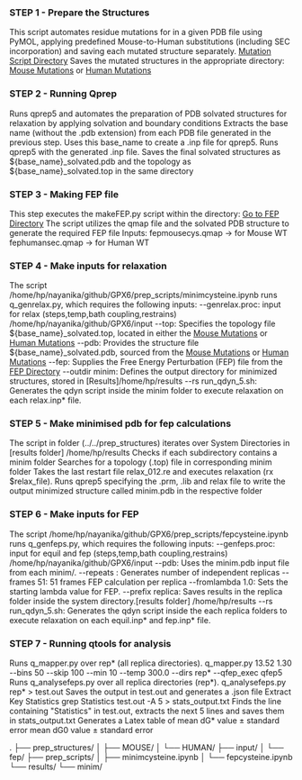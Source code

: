 ### STEP 1 - Prepare the Structures
This script automates residue mutations for in a given PDB file using PyMOL, applying predefined Mouse-to-Human substitutions (including SEC incorporation) and saving each mutated structure separately. [Mutation Script Directory](../../prep_structures)
Saves the mutated structures in the appropriate directory:  
[Mouse Mutations](../../prep_structures/MOUSE/) or [Human Mutations](../../prep_structures/HUMAN/)

### STEP 2 - Running Qprep
Runs qprep5 and automates the preparation of PDB solvated structures for relaxation by applying solvation and boundary conditions 
Extracts the base name (without the .pdb extension) from each PDB file generated in the previous step.
Uses this base_name to create a .inp file for qprep5.
Runs qprep5 with the generated .inp file.
Saves the final solvated structures as ${base_name}_solvated.pdb and the topology as ${base_name}_solvated.top in the same directory

### STEP 3 - Making FEP file
This step executes the makeFEP.py script within the directory:
[Go to FEP Directory](../../input/fep)
The script utilizes the qmap file and the solvated PDB structure to generate the required FEP file
Inputs:
fepmousecys.qmap → for Mouse WT
fephumansec.qmap → for Human WT

### STEP 4 - Make inputs for relaxation
The script /home/hp/nayanika/github/GPX6/prep_scripts/minimcysteine.ipynb runs q_genrelax.py, which requires the following inputs:
--genrelax.proc: input for relax (steps,temp,bath coupling,restrains)  /home/hp/nayanika/github/GPX6/input
--top: Specifies the topology file ${base_name}_solvated.top, located in either the [Mouse Mutations](../../prep_structures/MOUSE/) or [Human Mutations](../../prep_structures/HUMAN/)
--pdb: Provides the structure file ${base_name}_solvated.pdb, sourced from the [Mouse Mutations](../../prep_structures/MOUSE/) or [Human Mutations](../../prep_structures/HUMAN/)
--fep: Supplies the Free Energy Perturbation (FEP) file from the [FEP Directory](../../input/fep)
--outdir minim: Defines the output directory for minimized structures, stored in [Results]/home/hp/results
--rs run_qdyn_5.sh: Generates the qdyn script inside the minim folder to execute relaxation on each relax.inp* file.

### STEP 5 - Make minimised pdb for fep calculations
The script in folder (../../prep_structures) iterates over System Directories in [results folder] /home/hp/results
Checks if each subdirectory contains a minim folder
Searches for a topology (.top) file in corresponding minim folder
Takes the last restart file relax_012.re and executes relaxation (rx $relax_file).
Runs qprep5 specifying the .prm, .lib and relax file to write the output minimized structure called minim.pdb in the respective folder

### STEP 6 - Make inputs for FEP 
The script /home/hp/nayanika/github/GPX6/prep_scripts/fepcysteine.ipynb runs q_genfeps.py, which requires the following inputs:
--genfeps.proc: input for equil and fep (steps,temp,bath coupling,restrains) /home/hp/nayanika/github/GPX6/input
--pdb: Uses the minim.pdb input file from each minim/.
--repeats : Generates number of independent replicas
--frames 51: 51 frames FEP calculation per replica
--fromlambda 1.0: Sets the starting lambda value for FEP.
--prefix replica: Saves results in the replica folder inside the system directory.[results folder] /home/hp/results
--rs run_qdyn_5.sh: Generates the qdyn script inside the each replica folders to execute relaxation on each equil.inp* and fep.inp* file.

### STEP 7 - Running qtools for analysis
Runs q_mapper.py over rep* (all replica directories).
q_mapper.py 13.52 1.30 --bins 50 --skip 100 --min 10 --temp 300.0 --dirs rep* --qfep_exec qfep5
Runs q_analysefeps.py over all replica directories (rep*).
q_analysefeps.py rep* > test.out
Saves the output in test.out and generates a .json file 
Extract Key Statistics
grep Statistics test.out -A 5 > stats_output.txt
Finds the line containing "Statistics" in test.out, extracts the next 5 lines and saves them in stats_output.txt
Generates a Latex table of
mean dG* value ± standard error 
mean dG0 value ± standard error

.
├── prep_structures/
│   ├── MOUSE/
│   └── HUMAN/
├── input/
│   └── fep/
├── prep_scripts/
│   ├── minimcysteine.ipynb
│   └── fepcysteine.ipynb
└── results/
    └── minim/
